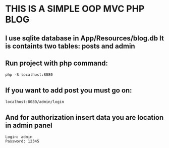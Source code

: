 # THIS IS A SIMPLE OOP MVC PHP BLOG

## I use sqlite database in App/Resources/blog.db It is containts two tables: posts and admin

## Run project with php command:
```php -S localhost:8080```

## If you want to add post you must go on:
```localhost:8080/admin/login```

## And for authorization insert data you are location in admin panel
```
Login: admin
Password: 12345
```


